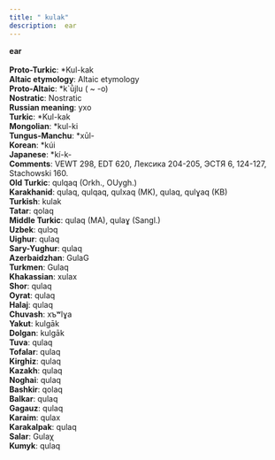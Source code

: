 ```yaml
---
title: " kulak"
description:  ear
---
```

<strong> ear</strong><br><br>
<strong>Proto-Turkic</strong>:  *Kul-kak<br>
<strong>Altaic etymology</strong>:  Altaic etymology<br>
<strong> Proto-Altaic</strong>:  *k`ū̀jlu ( ~ -o)<br>
<strong>Nostratic</strong>:  Nostratic<br>
<strong>Russian meaning</strong>:  ухо<br>
<strong>Turkic</strong>:  *Kul-kak<br>
<strong>Mongolian</strong>:  *kul-ki<br>
<strong>Tungus-Manchu</strong>:  *xūl-<br>
<strong>Korean</strong>:  *kúi<br>
<strong>Japanese</strong>:  *kí-k-<br>
<strong>Comments</strong>:  VEWT 298, EDT 620, Лексика 204-205, ЭСТЯ 6, 124-127, Stachowski 160.<br>
<strong>Old Turkic</strong>:  qulqaq (Orkh., OUygh.)<br>
<strong>Karakhanid</strong>:  qulaq, qulqaq, qulxaq (MK), qulaq, qulɣaq (KB)<br>
<strong>Turkish</strong>:  kulak<br>
<strong>Tatar</strong>:  qolaq<br>
<strong>Middle Turkic</strong>:  qulaq (MA), qulaɣ (Sangl.)<br>
<strong>Uzbek</strong>:  qulɔq<br>
<strong>Uighur</strong>:  qulaq<br>
<strong>Sary-Yughur</strong>:  qulaq<br>
<strong>Azerbaidzhan</strong>:  GulaG<br>
<strong>Turkmen</strong>:  Gulaq<br>
<strong>Khakassian</strong>:  xulax<br>
<strong>Shor</strong>:  qulaq<br>
<strong>Oyrat</strong>:  qulaq<br>
<strong>Halaj</strong>:  qulaq<br>
<strong>Chuvash</strong>:  xъʷlɣa<br>
<strong>Yakut</strong>:  kulgāk<br>
<strong>Dolgan</strong>:  kulgāk<br>
<strong>Tuva</strong>:  qulaq<br>
<strong>Tofalar</strong>:  qulaq<br>
<strong>Kirghiz</strong>:  qulaq<br>
<strong>Kazakh</strong>:  qulaq<br>
<strong>Noghai</strong>:  qulaq<br>
<strong>Bashkir</strong>:  qolaq<br>
<strong>Balkar</strong>:  qulaq<br>
<strong>Gagauz</strong>:  qulaq<br>
<strong>Karaim</strong>:  qulax<br>
<strong>Karakalpak</strong>:  qulaq<br>
<strong>Salar</strong>:  Gulaχ<br>
<strong>Kumyk</strong>:  qulaq<br>


